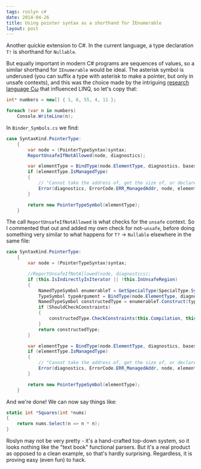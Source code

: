 ```yaml
---
tags: roslyn c#
date: 2014-04-26
title: Using pointer syntax as a shorthand for IEnumerable
layout: post
---
```


Another quickie extension to C#. In the current language, a type declaration `T!` is shorthand for `Nullable`.

But equally important in modern C# programs are sequences of values, so a similar shorthand for `IEnumerable` would be ideal.
The asterisk symbol is underused (you can suffix a type with asterisk to make a pointer, but only in unsafe contexts), and
this was the choice made by the intriguing [research language Cω](http://research.microsoft.com/en-us/um/cambridge/projects/comega/)
that influenced LINQ, so let's copy that:

```csharp
int* numbers = new[] { 1, 6, 55, 4, 11 };

foreach (var n in numbers)
    Console.WriteLine(n);
```

In `Binder_Symbols.cs` we find:

```csharp
case SyntaxKind.PointerType:
    {
        var node = (PointerTypeSyntax)syntax;
        ReportUnsafeIfNotAllowed(node, diagnostics);

        var elementType = BindType(node.ElementType, diagnostics, basesBeingResolved);
        if (elementType.IsManagedType)
        {
            // "Cannot take the address of, get the size of, or declare a pointer to a managed type ('{0}')"
            Error(diagnostics, ErrorCode.ERR_ManagedAddr, node, elementType);
        }

        return new PointerTypeSymbol(elementType);
    }
```

The call `ReportUnsafeIfNotAllowed` is what checks for the `unsafe` context. So I commented that out and added my own check
for not-`unsafe`, before doing something very similar to what happens for `T?` -&gt; `Nullable` elsewhere in the same file:

```csharp
case SyntaxKind.PointerType:
    {
        var node = (PointerTypeSyntax)syntax;

        //ReportUnsafeIfNotAllowed(node, diagnostics);
        if (this.IsIndirectlyInIterator || !this.InUnsafeRegion)
        {
            NamedTypeSymbol enumerableT = GetSpecialType(SpecialType.System_Collections_Generic_IEnumerable_T, diagnostics, syntax);
            TypeSymbol typeArgument = BindType(node.ElementType, diagnostics, basesBeingResolved);
            NamedTypeSymbol constructedType = enumerableT.Construct(typeArgument);
            if (ShouldCheckConstraints)
            {
                constructedType.CheckConstraints(this.Compilation, this.Conversions, syntax.Location, diagnostics);
            }
            return constructedType;
        }

        var elementType = BindType(node.ElementType, diagnostics, basesBeingResolved);
        if (elementType.IsManagedType)
        {
            // "Cannot take the address of, get the size of, or declare a pointer to a managed type ('{0}')"
            Error(diagnostics, ErrorCode.ERR_ManagedAddr, node, elementType);
        }

        return new PointerTypeSymbol(elementType);
    }
```

And we're done! We can now say things like:

```csharp
static int *Squares(int *nums)
{
    return nums.Select(n => n * n);
}
```

Roslyn may not be very pretty - it's a hand-crafted top-down system, so it looks nothing like the "text book" functional parsers.
But it's a real product as opposed to a clean example, so that's hardly surprising. Regardless, it is proving easy (even fun) to hack.
